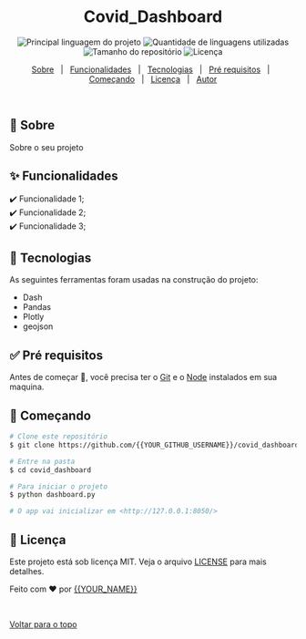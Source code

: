 <!-- <div align="center" id="top"> 
  <img src="./.github/app.gif" alt="Covid_Dashboard" />

  &#xa0;

  <!-- <a href="https://covid_dashboard.netlify.com">Demo</a> 
</div> 
-->

<h1 align="center">Covid_Dashboard</h1>

<p align="center">
  <img alt="Principal linguagem do projeto" src="https://img.shields.io/github/languages/top/{{YOUR_GITHUB_USERNAME}}/covid_dashboard?color=56BEB8">

  <img alt="Quantidade de linguagens utilizadas" src="https://img.shields.io/github/languages/count/{{YOUR_GITHUB_USERNAME}}/covid_dashboard?color=56BEB8">

  <img alt="Tamanho do repositório" src="https://img.shields.io/github/repo-size/{{YOUR_GITHUB_USERNAME}}/covid_dashboard?color=56BEB8">

  <img alt="Licença" src="https://img.shields.io/github/license/{{YOUR_GITHUB_USERNAME}}/covid_dashboard?color=56BEB8">

  <!-- <img alt="Github issues" src="https://img.shields.io/github/issues/{{YOUR_GITHUB_USERNAME}}/covid_dashboard?color=56BEB8" /> -->

  <!-- <img alt="Github forks" src="https://img.shields.io/github/forks/{{YOUR_GITHUB_USERNAME}}/covid_dashboard?color=56BEB8" /> -->

  <!-- <img alt="Github stars" src="https://img.shields.io/github/stars/{{YOUR_GITHUB_USERNAME}}/covid_dashboard?color=56BEB8" /> -->
</p>

<!-- Status -->

<!-- <h4 align="center"> 
	🚧  Covid_Dashboard 🚀 Em construção...  🚧
</h4> 

<hr> -->

<p align="center">
  <a href="#dart-sobre">Sobre</a> &#xa0; | &#xa0; 
  <a href="#sparkles-funcionalidades">Funcionalidades</a> &#xa0; | &#xa0;
  <a href="#rocket-tecnologias">Tecnologias</a> &#xa0; | &#xa0;
  <a href="#white_check_mark-pré-requisitos">Pré requisitos</a> &#xa0; | &#xa0;
  <a href="#checkered_flag-começando">Começando</a> &#xa0; | &#xa0;
  <a href="#memo-licença">Licença</a> &#xa0; | &#xa0;
  <a href="https://github.com/{{YOUR_GITHUB_USERNAME}}" target="_blank">Autor</a>
</p>

<br>

## 🎯 Sobre ##

Sobre o seu projeto

## ✨ Funcionalidades ##

✔️ Funcionalidade 1;\
✔️ Funcionalidade 2;\
✔️ Funcionalidade 3;

## 🚀 Tecnologias ##

As seguintes ferramentas foram usadas na construção do projeto:

- Dash
- Pandas
- Plotly
- geojson

## ✅ Pré requisitos ##

Antes de começar 🏁, você precisa ter o [Git](https://git-scm.com) e o [Node](https://nodejs.org/en/) instalados em sua maquina.

## 🏁 Começando ##

```bash
# Clone este repositório
$ git clone https://github.com/{{YOUR_GITHUB_USERNAME}}/covid_dashboard

# Entre na pasta
$ cd covid_dashboard

# Para iniciar o projeto
$ python dashboard.py

# O app vai inicializar em <http://127.0.0.1:8050/>
```

## 📝 Licença ##

Este projeto está sob licença MIT. Veja o arquivo [LICENSE](LICENSE.md) para mais detalhes.


Feito com ❤️ por <a href="https://github.com/{{YOUR_GITHUB_USERNAME}}" target="_blank">{{YOUR_NAME}}</a>

&#xa0;

<a href="#top">Voltar para o topo</a>
